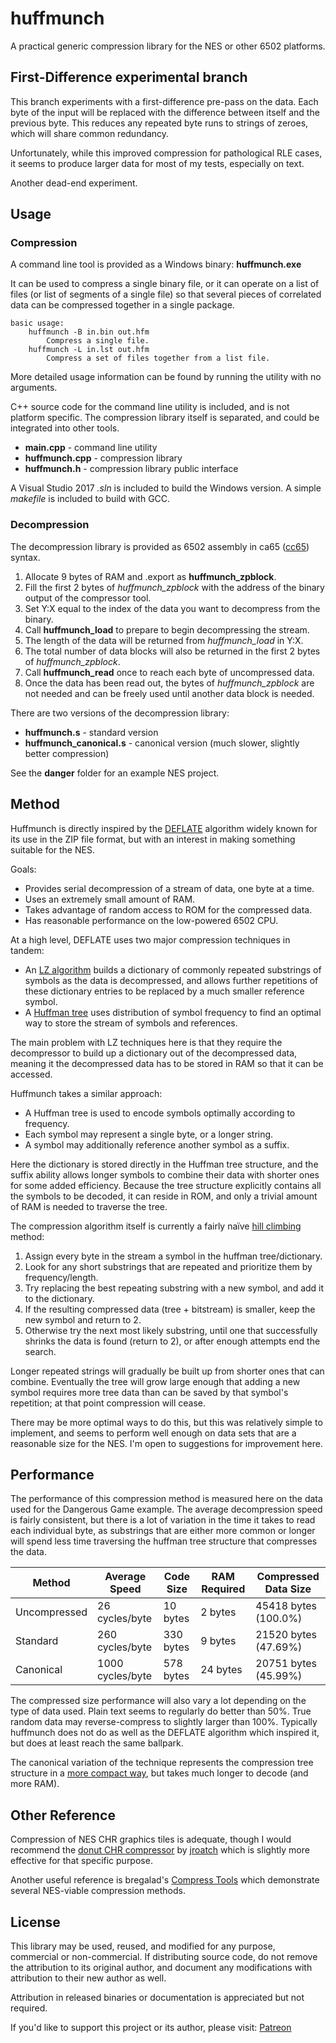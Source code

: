 # huffmunch

A practical generic compression library for the NES or other 6502 platforms.

## First-Difference experimental branch

This branch experiments with a first-difference pre-pass on the data.
Each byte of the input will be replaced with the difference between itself
and the previous byte. This reduces any repeated byte runs to strings of zeroes,
which will share common redundancy.

Unfortunately, while this improved compression for pathological RLE cases,
it seems to produce larger data for most of my tests, especially on text.

Another dead-end experiment.

## Usage

### Compression

A command line tool is provided as a Windows binary: **huffmunch.exe**

It can be used to compress a single binary file,
 or it can operate on a list of files (or list of segments of a single file)
 so that several pieces of correlated data can be compressed together
 in a single package.

```
basic usage:
    huffmunch -B in.bin out.hfm
        Compress a single file.
    huffmunch -L in.lst out.hfm
        Compress a set of files together from a list file.
```

More detailed usage information can be found by running the utility with no arguments.

C++ source code for the command line utility is included, and is not platform specific.
 The compression library itself is separated, and could be integrated into other tools.

* **main.cpp** - command line utility
* **huffmunch.cpp** - compression library
* **huffmunch.h** - compression library public interface

A Visual Studio 2017 _.sln_ is included to build the Windows version.
 A simple _makefile_ is included to build with GCC.

### Decompression

The decompression library is provided as 6502 assembly in ca65 ([cc65](https://cc65.github.io/)) syntax.

1. Allocate 9 bytes of RAM and .export as **huffmunch_zpblock**.
2. Fill the first 2 bytes of _huffmunch_zpblock_ with the address of the binary output of the compressor tool.
3. Set Y:X equal to the index of the data you want to decompress from the binary.
4. Call **huffmunch_load** to prepare to begin decompressing the stream.
5. The length of the data will be returned from _huffmunch_load_ in Y:X.
6. The total number of data blocks will also be returned in the first 2 bytes of _huffmunch_zpblock_.
7. Call **huffmunch_read** once to reach each byte of uncompressed data.
8. Once the data has been read out, the bytes of _huffmunch_zpblock_ are not needed and can be freely used until another data block is needed.

There are two versions of the decompression library:

* **huffmunch.s** - standard version
* **huffmunch_canonical.s** - canonical version (much slower, slightly better compression)

See the **danger** folder for an example NES project.

## Method

Huffmunch is directly inspired by the
 [DEFLATE](https://en.wikipedia.org/wiki/DEFLATE)
 algorithm widely known for its use in the ZIP file format,
 but with an interest in making something suitable for the NES.

Goals:
* Provides serial decompression of a stream of data, one byte at a time.
* Uses an extremely small amount of RAM.
* Takes advantage of random access to ROM for the compressed data.
* Has reasonable performance on the low-powered 6502 CPU.

At a high level, DEFLATE uses two major compression techniques in tandem:
* An [LZ algorithm](https://en.wikipedia.org/wiki/LZ77_and_LZ78)
  builds a dictionary of commonly repeated substrings of symbols as the data is decompressed,
  and allows further repetitions of these dictionary entries to be replaced by a much smaller reference symbol.
* A [Huffman tree](https://en.wikipedia.org/wiki/Huffman_coding)
  uses distribution of symbol frequency to find an optimal way to store
  the stream of symbols and references.

The main problem with LZ techniques here is that they require the decompressor
 to build up a dictionary out of the decompressed data, meaning it the decompressed
 data has to be stored in RAM so that it can be accessed.

Huffmunch takes a similar approach:
* A Huffman tree is used to encode symbols optimally according to frequency.
* Each symbol may represent a single byte, or a longer string.
* A symbol may additionally reference another symbol as a suffix.

Here the dictionary is stored directly in the Huffman tree structure,
 and the suffix ability allows longer symbols to combine their data with shorter ones
 for some added efficiency. Because the tree structure explicitly contains
 all the symbols to be decoded, it can reside in ROM, and only a trivial amount of RAM
 is needed to traverse the tree.

The compression algorithm itself is currently a fairly naïve
 [hill climbing](https://en.wikipedia.org/wiki/Hill_climbing) method:
1. Assign every byte in the stream a symbol in the huffman tree/dictionary.
2. Look for any short substrings that are repeated and prioritize them by frequency/length.
3. Try replacing the best repeating substring with a new symbol, and add it to the dictionary.
4. If the resulting compressed data (tree + bitstream) is smaller, keep the new symbol and return to 2.
5. Otherwise try the next most likely substring, until one that successfully shrinks
   the data is found (return to 2), or after enough attempts end the search.

Longer repeated strings will gradually be built up from shorter ones that can combine.
 Eventually the tree will grow large enough that adding a new symbol requires more
 tree data than can be saved by that symbol's repetition; at that point compression will cease.

There may be more optimal ways to do this, but this was relatively simple to implement,
 and seems to perform well enough on data sets that are a reasonable size for the NES.
 I'm open to suggestions for improvement here.

## Performance

The performance of this compression method is measured here on the
 data used for the Dangerous Game example. The average decompression
 speed is fairly consistent, but there is a lot of variation in the
 time it takes to read each individual byte, as substrings that are
 either more common or longer will spend less time traversing the
 huffman tree structure that compresses the data.

| Method       | Average Speed    | Code Size | RAM Required  | Compressed Data Size |
| ------------ | ---------------- | --------- | ------------- | -------------------- |
| Uncompressed |   26 cycles/byte |  10 bytes |      2 bytes  | 45418 bytes (100.0%) |
| Standard     |  260 cycles/byte | 330 bytes |      9 bytes  | 21520 bytes (47.69%) |
| Canonical    | 1000 cycles/byte | 578 bytes |     24 bytes  | 20751 bytes (45.99%) |

The compressed size performance will also vary a lot depending on
 the type of data used. Plain text seems to regularly do better
 than 50%. True random data may reverse-compress to slightly larger than 100%.
 Typically huffmunch does not do as well as the DEFLATE algorithm
 which inspired it, but does at least reach the same ballpark.

The canonical variation of the technique represents the compression tree structure in a
 [more compact way](https://en.wikipedia.org/wiki/Canonical_Huffman_code),
 but takes much longer to decode (and more RAM).

## Other Reference

Compression of NES CHR graphics tiles is adequate, though I would
 recommend the [donut CHR compressor](https://github.com/jroatch/donut-nes)
 by [jroatch](https://github.com/jroatch) which is slightly more effective
 for that specific purpose.

Another useful reference is bregalad's
 [Compress Tools](https://www.romhacking.net/utilities/882/)
 which demonstrate several NES-viable compression methods.

## License

This library may be used, reused, and modified for any purpose, commercial or non-commercial.
 If distributing source code, do not remove the attribution to its original author,
 and document any modifications with attribution to their new author as well.

Attribution in released binaries or documentation is appreciated but not required.

If you'd like to support this project or its author, please visit:
 [Patreon](https://www.patreon.com/rainwarrior)
